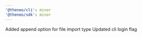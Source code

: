 ```yaml
---
'@theneo/cli': minor
'@theneo/sdk': minor
---
```


Added append option for file import type
Updated cli login flag
